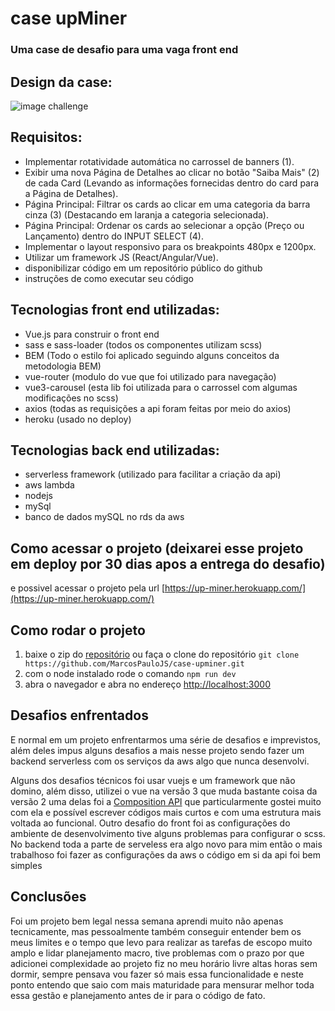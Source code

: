 # case upMiner
### Uma case de desafio para uma vaga front end

## Design da case:

![image challenge](https://i.imgur.com/0r9Xbmy.jpg)

## Requisitos:
- Implementar rotatividade automática no carrossel de banners (1).
- Exibir uma nova Página de Detalhes ao clicar no botão "Saiba Mais" (2) de cada Card 
(Levando as informações fornecidas dentro do card para a Página de Detalhes).
- Página Principal: Filtrar os cards ao clicar em uma categoria da barra cinza (3)
(Destacando em laranja a categoria selecionada).
- Página Principal: Ordenar os cards ao selecionar a opção (Preço ou Lançamento) 
dentro do INPUT SELECT (4).
- Implementar o layout responsivo para os breakpoints 480px e 1200px.
- Utilizar um framework JS (React/Angular/Vue).
- disponibilizar código em um repositório público do github
- instruções de como executar seu código

## Tecnologias front end utilizadas: 
- Vue.js para construir o front end
- sass e sass-loader (todos os componentes utilizam scss)
- BEM (Todo o estilo foi aplicado seguindo alguns conceitos da metodologia BEM)
- vue-router (modulo do vue que foi utilizado para navegação)
- vue3-carousel (esta lib foi utilizada para o carrossel com algumas modificações no scss)
- axios (todas as requisições a api foram feitas por meio do axios)
- heroku (usado no deploy)

## Tecnologias back end utilizadas:
 - serverless framework (utilizado para facilitar a criação da api)
 - aws lambda
 - nodejs
 - mySql
 - banco de dados  mySQL no rds da aws

## Como acessar o projeto (deixarei esse projeto em deploy por 30 dias apos a entrega do desafio)
e possivel acessar o projeto pela url [https://up-miner.herokuapp.com/](https://up-miner.herokuapp.com/)

## Como rodar o projeto
1. baixe o zip do [repositório](https://github.com/MarcosPauloJS/case-upminer) ou faça o clone do repositório ```git clone https://github.com/MarcosPauloJS/case-upminer.git```
2. com o node instalado rode o comando ```npm run dev```
3. abra o navegador e abra no endereço [http://localhost:3000](https://pages.github.com/)

## Desafios enfrentados
 E normal em um projeto enfrentarmos uma série de desafios e imprevistos, além deles impus alguns desafios a mais nesse 
projeto sendo fazer um backend serverless com os serviços da aws algo que nunca desenvolvi.

 Alguns dos desafios técnicos foi usar vuejs e um framework que não domino, além disso, utilizei o vue na versão 3 que muda 
bastante coisa da versão 2 uma delas foi a [Composition API](https://vuejs.org/guide/extras/composition-api-faq.html) que particularmente
gostei muito com ela e possível escrever códigos mais curtos e com uma estrutura mais voltada ao funcional. Outro desafio do front foi as configurações do ambiente de desenvolvimento tive alguns problemas para configurar o scss.
 No backend toda a parte de serveless era algo novo para mim então o mais trabalhoso foi fazer as configurações da aws o código em si da api foi bem simples
 
## Conclusões
 Foi um projeto bem legal nessa semana aprendi muito não apenas tecnicamente, mas pessoalmente também conseguir entender bem os meus limites e o tempo que levo para realizar as tarefas de escopo muito amplo e lidar planejamento macro, tive problemas com o prazo por que adicionei complexidade ao projeto  fiz no meu horário livre altas horas sem dormir, sempre pensava vou fazer só mais essa funcionalidade e neste ponto entendo que saio com mais maturidade para mensurar melhor toda essa gestão e planejamento antes de ir para o código de fato.
